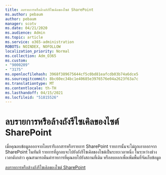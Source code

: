 ```yaml
---
title: ลบรายการหรือล้างถังรีไซเคิลของไซต์ SharePoint
ms.author: pebaum
author: pebaum
manager: scotv
ms.date: 04/21/2020
ms.audience: Admin
ms.topic: article
ms.service: o365-administration
ROBOTS: NOINDEX, NOFOLLOW
localization_priority: Normal
ms.collection: Adm_O365
ms.custom:
- "9000209"
- "3175"
ms.openlocfilehash: 3968f389675644cf5c0bd81eafcdb03b74a6dce5
ms.sourcegitcommit: 8bc60ec34bc1e40685e3976576e04a2623f63a7c
ms.translationtype: MT
ms.contentlocale: th-TH
ms.lasthandoff: 04/15/2021
ms.locfileid: "51815526"
---
```

# <a name="delete-items-or-empty-the-recycle-bin-of-a-sharepoint-site"></a>ลบรายการหรือล้างถังรีไซเคิลของไซต์ SharePoint 

เมื่อคุณลบข้อมูลออกจากไลบรารีเอกสารหรือรายการ SharePoint รายการนั้นจะไม่ถูกเอาออกจาก SharePoint ในทันที รายการที่ถูกลบจะไปยังถังรีไซเคิลของไซต์เป็นระยะเวลาหนึ่ง ในระหว่างช่วงเวลาดังกล่าว คุณสามารถคืนค่ารายการที่คุณลบไปยังสถานที่เดิม หรือลบออกเพื่อเพิ่มพื้นที่จัดเก็บข้อมูล

[ลบรายการหรือล้างถังรีไซเคิลของไซต์ SharePoint](https://support.office.com/article/2e713599-d13e-40d6-96dc-66f0a366f74e)